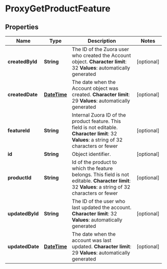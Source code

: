
# ProxyGetProductFeature

## Properties
Name | Type | Description | Notes
------------ | ------------- | ------------- | -------------
**createdById** | **String** | The ID of the Zuora user who created the Account object. **Character limit**: 32 **Values**: automatically generated  |  [optional]
**createdDate** | [**DateTime**](DateTime.md) | The date when the Account object was created. **Character limit**: 29 **Values**: automatically generated  |  [optional]
**featureId** | **String** |  Internal Zuora ID of the product feature. This field is not editable. **Character limit**: 32 **Values**: a string of 32 characters or fewer  |  [optional]
**id** | **String** | Object identifier. |  [optional]
**productId** | **String** |  Id of the product to which the feature belongs. This field is not editable. **Character limit**: 32 **Values**: a string of 32 characters or fewer  |  [optional]
**updatedById** | **String** | The ID of the user who last updated the account. **Character limit**: 32 **Values**: automatically generated  |  [optional]
**updatedDate** | [**DateTime**](DateTime.md) | The date when the account was last updated. **Character limit**: 29 **Values**: automatically generated  |  [optional]



